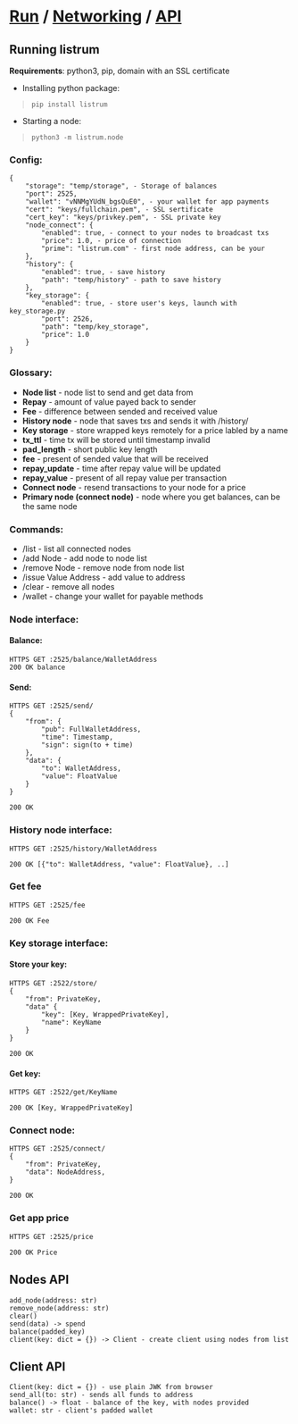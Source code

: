 # [Run](https://github.com/listrum/node-client#running-a-node) / [Networking](https://github.com/listrum/node-client#node-interface) / [API](https://github.com/listrum/node-client#nodes-api)
## Running listrum
**Requirements**: python3, pip, domain with an SSL certificate

- Installing python package:
>`pip install listrum`

- Starting a node:
>`python3 -m listrum.node`

### Config:
	{
		"storage": "temp/storage", - Storage of balances
		"port": 2525,
		"wallet": "vNNMgYUdN_bgsQuE0", - your wallet for app payments
		"cert": "keys/fullchain.pem", - SSL sertificate
		"cert_key": "keys/privkey.pem", - SSL private key
		"node_connect": {
			"enabled": true, - connect to your nodes to broadcast txs
			"price": 1.0, - price of connection
			"prime": "listrum.com" - first node address, can be your
		},
		"history": {
			"enabled": true, - save history
			"path": "temp/history" - path to save history
		},
		"key_storage": {
			"enabled": true, - store user's keys, launch with key_storage.py
			"port": 2526,
			"path": "temp/key_storage",
			"price": 1.0
		}
	}

### Glossary:
- **Node list** - node list to send and get data from
- **Repay** - amount of value payed back to sender
- **Fee** - difference between sended and received value
- **History node** - node that saves txs and sends it with /history/
- **Key storage** - store wrapped keys remotely for a price labled by a name
- **tx_ttl** - time tx will be stored until timestamp invalid
- **pad_length** - short public key length
- **fee** - present of sended value that will be received
- **repay_update** - time after repay value will be updated
- **repay_value** - present of all repay value per transaction 
- **Connect node** - resend transactions to your node for a price
- **Primary node (connect node)** - node where you get balances, can be the same node

### Commands:
- /list - list all connected nodes
- /add Node - add node to node list
- /remove Node - remove node from node list
- /issue Value Address - add value to address
- /clear - remove all nodes
- /wallet - change your wallet for payable methods 

### Node interface:

#### Balance:
	HTTPS GET :2525/balance/WalletAddress
	200 OK balance 

#### Send:
	HTTPS GET :2525/send/
	{
		"from": {
			"pub": FullWalletAddress,
			"time": Timestamp,
			"sign": sign(to + time)
		},
		"data": {
			"to": WalletAddress,
			"value": FloatValue
		}
	}
	
	200 OK

### History node interface:
	HTTPS GET :2525/history/WalletAddress
	
	200 OK [{"to": WalletAddress, "value": FloatValue}, ..]

### Get fee
	HTTPS GET :2525/fee

	200 OK Fee

### Key storage interface:
#### Store your key:
	HTTPS GET :2522/store/
	{
		"from": PrivateKey,
		"data" {
			"key": [Key, WrappedPrivateKey],
			"name": KeyName
		}
	}

	200 OK

#### Get key:
	HTTPS GET :2522/get/KeyName

	200 OK [Key, WrappedPrivateKey]

### Connect node:
	HTTPS GET :2525/connect/
	{
		"from": PrivateKey,
		"data": NodeAddress,
	}

	200 OK

### Get app price
	HTTPS GET :2525/price

	200 OK Price

## Nodes API
	add_node(address: str)
	remove_node(address: str)
	clear()
	send(data) -> spend
	balance(padded_key)
	client(key: dict = {}) -> Client - create client using nodes from list

## Client API
	Client(key: dict = {}) - use plain JWK from browser
	send_all(to: str) - sends all funds to address
	balance() -> float - balance of the key, with nodes provided
	wallet: str - client's padded wallet

